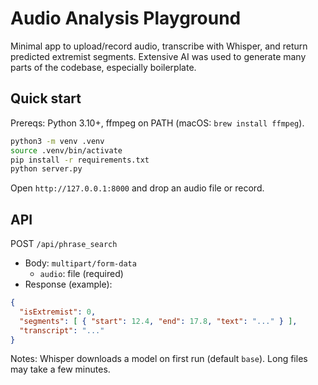 # Audio Analysis Playground

Minimal app to upload/record audio, transcribe with Whisper, and return predicted extremist segments. Extensive AI was used to generate many parts of the codebase, especially boilerplate.

## Quick start

Prereqs: Python 3.10+, ffmpeg on PATH (macOS: `brew install ffmpeg`).

```bash
python3 -m venv .venv
source .venv/bin/activate
pip install -r requirements.txt
python server.py
```

Open `http://127.0.0.1:8000` and drop an audio file or record.

## API

POST `/api/phrase_search`
- Body: `multipart/form-data`
  - `audio`: file (required)
- Response (example):

```json
{
  "isExtremist": 0,
  "segments": [ { "start": 12.4, "end": 17.8, "text": "..." } ],
  "transcript": "..."
}
```

Notes: Whisper downloads a model on first run (default `base`). Long files may take a few minutes.
